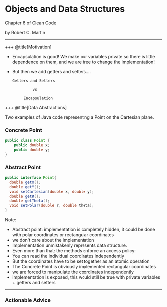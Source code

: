 # Objects and Data Structures 

Chapter 6 of Clean Code ​

by Robert C. Martin​

---
+++
@title[Motivation​]

- Encapsulation is good! We make our variables private so there is little dependence on them, and we are free to change the implementation!​
- But then we add getters and setters....​
        ​
  
      Getters and Setters​
  
               vs​
  
           Encapsulation​

+++
@title[Data Abstractions]

Two examples of Java code representing a Point on the Cartesian plane.

### Concrete Point
```Java
public class Point {
    public double x;
    public double y;
}
```
### Abstract Point
```Java
public interface Point{
  double getX();
  double getY();
  void setCartesian(double x, double y);
  double getR();
  double getTheta();
  void setPolar(double r, double theta);
}
```

Note:
- Abstract point: implementation is completely hidden, it could be done with polar coordinates or rectangular coordinates
- we don't care about the implementation
- Implementation unmistakenly represents data structure.
- Even more than that: the methods enforce an access policy:
- You can read the individual coordinates independently
- But the coordinates have to be set together as an atomic operation
- The Concrete Point is obviously implemented rectangular coordinates
- we are forced to manipulate the coordinates independently
- implementation is exposed, this would still be true with private variables + getters and setters
---


### Actionable Advice

